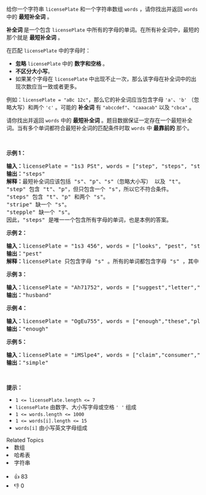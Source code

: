 <p>给你一个字符串 <code>licensePlate</code> 和一个字符串数组 <code>words</code> ，请你找出并返回 <code>words</code> 中的 <strong>最短补全词</strong> 。</p>

<p><strong>补全词 </strong>是一个包含 <code>licensePlate</code> 中所有的字母的单词。在所有补全词中，最短的那个就是 <strong>最短补全词</strong> 。</p>

<p>在匹配 <code>licensePlate</code> 中的字母时：</p>

<ul>
	<li><strong>忽略</strong>&nbsp;<code>licensePlate</code> 中的 <strong>数字和空格 </strong>。</li>
	<li><strong>不区分大小写</strong>。</li>
	<li>如果某个字母在 <code>licensePlate</code> 中出现不止一次，那么该字母在补全词中的出现次数应当一致或者更多。</li>
</ul>

<p>例如：<code>licensePlate</code><code> = "aBc 12c"</code>，那么它的补全词应当包含字母 <code>'a'</code>、<code>'b'</code> （忽略大写）和两个 <code>'c'</code> 。可能的 <strong>补全词</strong> 有 <code>"abccdef"</code>、<code>"caaacab"</code> 以及 <code>"cbca"</code> 。</p>

<p>请你找出并返回 <code>words</code> 中的 <strong>最短补全词</strong> 。题目数据保证一定存在一个最短补全词。当有多个单词都符合最短补全词的匹配条件时取 <code>words</code> 中 <strong>最靠前的</strong> 那个。</p>

<p>&nbsp;</p>

<p><strong>示例 1：</strong></p>

<pre>
<strong>输入：</strong>licensePlate = "1s3 PSt", words = ["step", "steps", "stripe", "stepple"]
<strong>输出：</strong>"steps"
<strong>解释：</strong>最短补全词应该包括 "s"、"p"、"s"（忽略大小写） 以及 "t"。
"step" 包含 "t"、"p"，但只包含一个 "s"，所以它不符合条件。
"steps" 包含 "t"、"p" 和两个 "s"。
"stripe" 缺一个 "s"。
"stepple" 缺一个 "s"。
因此，"steps" 是唯一一个包含所有字母的单词，也是本例的答案。</pre>

<p><strong>示例 2：</strong></p>

<pre>
<strong>输入：</strong>licensePlate = "1s3 456", words = ["looks", "pest", "stew", "show"]
<strong>输出：</strong>"pest"
<strong>解释：</strong>licensePlate 只包含字母 "s" 。所有的单词都包含字母 "s" ，其中 "pest"、"stew"、和 "show" 三者最短。答案是 "pest" ，因为它是三个单词中在 words 里最靠前的那个。
</pre>

<p><strong>示例 3：</strong></p>

<pre>
<strong>输入：</strong>licensePlate = "Ah71752", words = ["suggest","letter","of","husband","easy","education","drug","prevent","writer","old"]
<strong>输出：</strong>"husband"
</pre>

<p><strong>示例 4：</strong></p>

<pre>
<strong>输入：</strong>licensePlate = "OgEu755", words = ["enough","these","play","wide","wonder","box","arrive","money","tax","thus"]
<strong>输出：</strong>"enough"
</pre>

<p><strong>示例 5：</strong></p>

<pre>
<strong>输入：</strong>licensePlate = "iMSlpe4", words = ["claim","consumer","student","camera","public","never","wonder","simple","thought","use"]
<strong>输出：</strong>"simple"
</pre>

<p>&nbsp;</p>

<p><strong>提示：</strong></p>

<ul>
	<li><code>1 &lt;= licensePlate.length &lt;= 7</code></li>
	<li><code>licensePlate</code> 由数字、大小写字母或空格 <code>' '</code> 组成</li>
	<li><code>1 &lt;= words.length &lt;= 1000</code></li>
	<li><code>1 &lt;= words[i].length &lt;= 15</code></li>
	<li><code>words[i]</code> 由小写英文字母组成</li>
</ul>
<div><div>Related Topics</div><div><li>数组</li><li>哈希表</li><li>字符串</li></div></div><br><div><li>👍 83</li><li>👎 0</li></div>